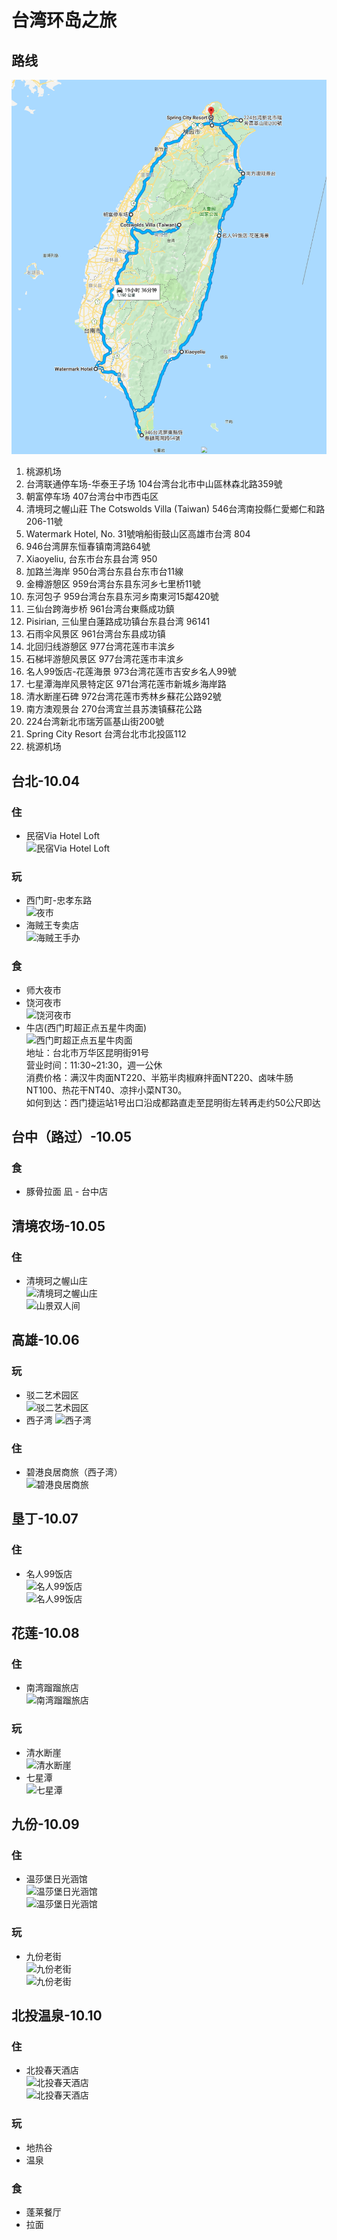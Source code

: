 # 台湾环岛之旅

## 路线
![路线图](https://raw.githubusercontent.com/huangjian-php/SomeDocs/master/20181002014914.png)
1. 桃源机场
1. 台湾联通停车场-华泰王子场 104台湾台北市中山區林森北路359號
2. 朝富停车场 407台湾台中市西屯区
3. 清境珂之幄山莊 The Cotswolds Villa (Taiwan) 546台湾南投縣仁愛鄉仁和路206-11號
4. Watermark Hotel, No. 31號哨船街鼓山区高雄市台湾 804
5. 946台湾屏东恒春镇南湾路64號
6. Xiaoyeliu, 台东市台东县台湾 950
7. 加路兰海岸 950台湾台东县台东市台11線
8. 金樽游憩区 959台湾台东县东河乡七里桥11號
9. 东河包子 959台湾台东县东河乡南東河15鄰420號
10. 三仙台跨海步桥 961台湾台東縣成功鎮
11. Pisirian, 三仙里白蓮路成功镇台东县台湾 96141
12. 石雨伞风景区 961台湾台东县成功镇
13. 北回归线游憩区 977台湾花莲市丰滨乡
14. 石梯坪游憩风景区 977台湾花莲市丰滨乡
15. 名人99饭店-花莲海景 973台湾花莲市吉安乡名人99號
16. 七星潭海岸风景特定区 971台湾花莲市新城乡海岸路
17. 清水断崖石碑 972台湾花莲市秀林乡蘇花公路92號
18. 南方澳观景台 270台湾宜兰县苏澳镇蘇花公路
19. 224台湾新北市瑞芳區基山街200號
20. Spring City Resort 台湾台北市北投區112
21. 桃源机场

## 台北-10.04

### 住
+ 民宿Via Hotel Loft<br />
    ![民宿Via Hotel Loft](https://z1.muscache.cn/im/pictures/180313ae-d919-4fa9-8f57-9b21e8665f97.jpg?aki_policy=x_large)

### 玩
+ 西门町-忠孝东路<br />
    ![夜市](https://timgsa.baidu.com/timg?image&quality=80&size=b9999_10000&sec=1534962083982&di=e174df4360110a14c2cd35f6ef4c3707&imgtype=0&src=http%3A%2F%2Fgss0.baidu.com%2F9vo3dSag_xI4khGko9WTAnF6hhy%2Flvpics%2Fh%3D800%2Fsign%3Db17edd3f52e736d147138108ab514ffc%2Fa9d3fd1f4134970a393e83cc93cad1c8a6865d87.jpg)
+ 海贼王专卖店<br />
    ![海贼王手办](http://b2-q.mafengwo.net/s9/M00/DB/8D/wKgBs1ZUFPCABZSyAAGu6v4dQKc34.jpeg?imageMogr2%2Fthumbnail%2F%21690x450r%2Fgravity%2FCenter%2Fcrop%2F%21690x450%2Fquality%2F90%7Cwatermark%2F1%2Fimage%2FaHR0cDovL2I0LXEubWFmZW5nd28ubmV0L3MxMS9NMDAvNDQvOUIvd0tnQkVGc1A1UnlBRHY3cEFBQUhaWlVQUmxROTkwLnBuZw%3D%3D%2Fgravity%2FSouthEast%2Fdx%2F10%2Fdy%2F11)

### 食
+ 师大夜市
+ 饶河夜市<br />
    ![饶河夜市](https://timgsa.baidu.com/timg?image&quality=80&size=b9999_10000&sec=1534964212005&di=2f90a521e273f7227881925b18eaea8c&imgtype=0&src=http%3A%2F%2Fp.chanyouji.cn%2F1415547059%2F4D16997D-26FA-466B-BC62-B7A801F3CC48.jpg)
+ 牛店(西门町超正点五星牛肉面)<br />
    ![西门町超正点五星牛肉面](http://static.taiwandao.tw//uploads/images/20170125/1485321001980349.jpg)<br />
    地址：台北市万华区昆明街91号<br />
    营业时间：11:30~21:30，週一公休<br />
    消费价格：满汉牛肉面NT220、半筋半肉椒麻拌面NT220、卤味牛肠NT100、热花干NT40、凉拌小菜NT30。<br />
    如何到达：西门捷运站1号出口沿成都路直走至昆明街左转再走约50公尺即达<br />

## 台中（路过）-10.05
### 食
+ 豚骨拉面 凪 - 台中店

## 清境农场-10.05

### 住
+ 清境珂之幄山庄<br />
    ![清境珂之幄山庄](https://ac-r.static.booking.cn/images/hotel/max1280x900/125/125247632.jpg)<br />
    ![山景双人间](https://ac-q.static.booking.cn/images/hotel/max1280x900/940/94056526.jpg)

## 高雄-10.06

### 玩
+ 驳二艺术园区<br />
    ![驳二艺术园区](https://timgsa.baidu.com/timg?image&quality=80&size=b9999_10000&sec=1536777546161&di=3fdbf09a1362c80a78a3029fa8f61640&imgtype=0&src=http%3A%2F%2F5b0988e595225.cdn.sohucs.com%2Fq_70%2Cc_zoom%2Cw_640%2Fimages%2F20180726%2Fd48dc07acc54450cb643c3fcb5e59a30.jpeg)
+ 西子湾
    ![西子湾](https://img1.qunarzz.com/travel/d4/1712/6b/d90e9a2324da9fb5.jpg_r_720x480x95_3083547a.jpg)

### 住
+ 碧港良居商旅（西子湾）<br />
    ![碧港良居商旅](http://dimg10.c-ctrip.com/images/20090a0000004t51n0697_R_550_412.jpg)<br />

## 垦丁-10.07

### 住
+ 名人99饭店<br />
    ![名人99饭店](https://ac-q.static.booking.cn/images/hotel/max1024x768/117/117445436.jpg)<br />
    ![名人99饭店](https://ac-r.static.booking.cn/xdata/images/hotel/max1024x768/150182038.jpg?k=a46779a942ac3caee51c8f44fa50bb1bf7b5b4d2d6c86319cb50f646d4018787&o=)<br />

## 花莲-10.08

### 住
+ 南湾蹓蹓旅店<br />
    ![南湾蹓蹓旅店](https://ac-r.static.booking.cn/xdata/images/hotel/max1024x768/150175499.jpg?k=c704666ca9b677cc8f38fab073ee49000640638921e1be90f92ad0a7d8ac3353&o=)<br />

### 玩
+ 清水断崖<br />
    ![清水断崖](https://timgsa.baidu.com/timg?image&quality=80&size=b9999_10000&sec=1536948836557&di=a76b1a256c5ef84a3a28da3878161506&imgtype=0&src=http%3A%2F%2Fyouimg1.c-ctrip.com%2Ftarget%2Ffd%2Ftg%2Fg3%2FM04%2FEC%2FA6%2FCggYGVYppv6AMAIDAAIVJWEtAjw859.jpg)
+ 七星潭<br />
    ![七星潭](https://timgsa.baidu.com/timg?image&quality=80&size=b9999_10000&sec=1536949222988&di=f58510fcd6033ec96abfe79a154fda48&imgtype=0&src=http%3A%2F%2Fimgsrc.baidu.com%2Fimage%2Fc0%253Dshijue1%252C0%252C0%252C294%252C40%2Fsign%3Dfb9da8fc3cd12f2eda08a62327abbf17%2Fb8389b504fc2d562054419c6ed1190ef76c66c49.jpg)

## 九份-10.09

### 住
+ 温莎堡日光涵馆<br />
    ![温莎堡日光涵馆](https://ac-q.static.booking.cn/xdata/images/hotel/max1024x768/92582756.jpg?k=cb6e439a2d553e151815a21da662f42de3441518fdb65212e99fe57c8ea4a775&o=)
    <br />
    ![温莎堡日光涵馆](https://ac-r.static.booking.cn/xdata/images/hotel/max1024x768/73772573.jpg?k=367bd7899bfccc0670c259f4577a3e68d2b89d9d4fec6a00250415badbdd7583&o=)

### 玩
+ 九份老街
    <br />
    ![九份老街](https://timgsa.baidu.com/timg?image&quality=80&size=b9999_10000&sec=1538337528495&di=d028a83db006e769c84f1ef605726e73&imgtype=0&src=http%3A%2F%2Fpic.lvmama.com%2Fuploads%2Fpc%2Fplace2%2F2015-08-19%2F8e5d16e0-412a-425b-80b7-c76d7d4fb193.jpg)
    <br />
    ![九份老街](https://timgsa.baidu.com/timg?image&quality=80&size=b9999_10000&sec=1538337654903&di=f593ec0478ea28c6d6b594c43480093e&imgtype=0&src=http%3A%2F%2Fyouimg1.c-ctrip.com%2Ftarget%2Ftg%2F833%2F309%2F109%2Fc90588e4dea3431486a651e2dfec6ce5.jpg)

## 北投温泉-10.10

### 住
+ 北投春天酒店<br />
    ![北投春天酒店](https://ac-r.static.booking.cn/images/hotel/max1024x768/700/70047485.jpg)
    <br />
    ![北投春天酒店](https://ac-r.static.booking.cn/images/hotel/max1024x768/685/68575264.jpg)

### 玩
+ 地热谷
+ 温泉

### 食
+ 蓬莱餐厅
+ 拉面